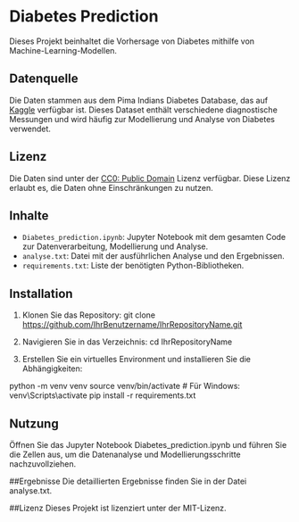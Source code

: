 # Diabetes Prediction

Dieses Projekt beinhaltet die Vorhersage von Diabetes mithilfe von Machine-Learning-Modellen.

## Datenquelle

Die Daten stammen aus dem Pima Indians Diabetes Database, das auf [Kaggle](https://www.kaggle.com/datasets/uciml/pima-indians-diabetes-database) verfügbar ist. Dieses Dataset enthält verschiedene diagnostische Messungen und wird häufig zur Modellierung und Analyse von Diabetes verwendet.

## Lizenz

Die Daten sind unter der [CC0: Public Domain](https://creativecommons.org/publicdomain/zero/1.0/) Lizenz verfügbar. Diese Lizenz erlaubt es, die Daten ohne Einschränkungen zu nutzen.

## Inhalte

- `Diabetes_prediction.ipynb`: Jupyter Notebook mit dem gesamten Code zur Datenverarbeitung, Modellierung und Analyse.
- `analyse.txt`: Datei mit der ausführlichen Analyse und den Ergebnissen.
- `requirements.txt`: Liste der benötigten Python-Bibliotheken.

## Installation

1. Klonen Sie das Repository:
   git clone https://github.com/IhrBenutzername/IhrRepositoryName.git

2. Navigieren Sie in das Verzeichnis:
   cd IhrRepositoryName
3. Erstellen Sie ein virtuelles Environment und installieren Sie die Abhängigkeiten:

  python -m venv venv
  source venv/bin/activate # Für Windows: venv\Scripts\activate
  pip install -r requirements.txt

## Nutzung
  Öffnen Sie das Jupyter Notebook Diabetes_prediction.ipynb und führen Sie die Zellen aus, um die Datenanalyse und            Modellierungsschritte nachzuvollziehen.

##Ergebnisse
  Die detaillierten Ergebnisse finden Sie in der Datei analyse.txt.

##Lizenz
Dieses Projekt ist lizenziert unter der MIT-Lizenz.